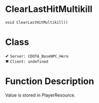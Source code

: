 # ClearLastHitMultikill
```
void ClearLastHitMultikill()
```
# Class
✔ `Server: CDOTA_BaseNPC_Hero`  
✖ `Client: undefined`  

# Function Description
Value is stored in PlayerResource.

